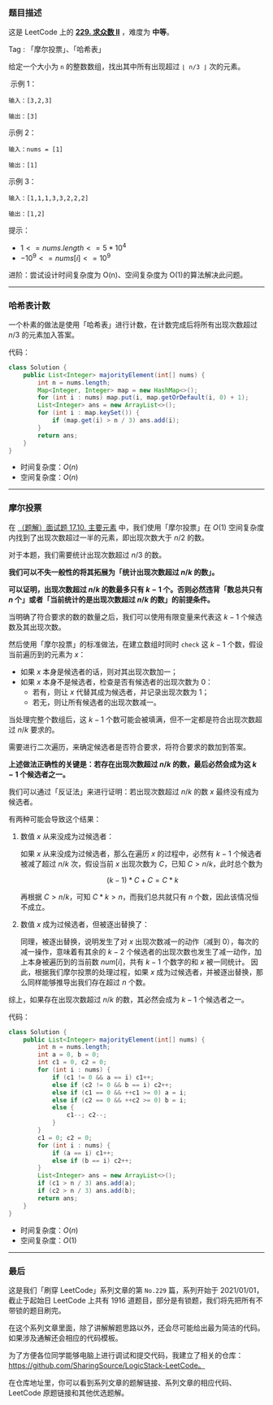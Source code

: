 ### 题目描述

这是 LeetCode 上的 **[229. 求众数 II](https://leetcode-cn.com/problems/majority-element-ii/solution/gong-shui-san-xie-noxiang-xin-ke-xue-xi-ws0rj/)** ，难度为 **中等**。



Tag : 「摩尔投票」、「哈希表」

给定一个大小为 `n` 的整数数组，找出其中所有出现超过 `⌊ n/3 ⌋` 次的元素。

 示例 1：
```
输入：[3,2,3]

输出：[3]
```
示例 2：
```
输入：nums = [1]

输出：[1]
```
示例 3：
```
输入：[1,1,1,3,3,2,2,2]

输出：[1,2]
```

提示：
* $1 <= nums.length <= 5 * 10^4$
* $-10^9 <= nums[i] <= 10^9$


进阶：尝试设计时间复杂度为 O(n)、空间复杂度为 O(1)的算法解决此问题。

---

### 哈希表计数

一个朴素的做法是使用「哈希表」进行计数，在计数完成后将所有出现次数超过 $n / 3$ 的元素加入答案。

代码：
```Java
class Solution {
    public List<Integer> majorityElement(int[] nums) {
        int n = nums.length;
        Map<Integer, Integer> map = new HashMap<>();    
        for (int i : nums) map.put(i, map.getOrDefault(i, 0) + 1);
        List<Integer> ans = new ArrayList<>();
        for (int i : map.keySet()) {
            if (map.get(i) > n / 3) ans.add(i);
        }
        return ans;
    }
}
```
* 时间复杂度：$O(n)$
* 空间复杂度：$O(n)$

---

### 摩尔投票

在 [（题解）面试题 17.10. 主要元素](https://leetcode-cn.com/problems/find-majority-element-lcci/solution/gong-shui-san-xie-yi-ti-shuang-jie-ha-xi-zkht/) 中，我们使用「摩尔投票」在 $O(1)$ 空间复杂度内找到了出现次数超过一半的元素，即出现次数大于 $n / 2$ 的数。

对于本题，我们需要统计出现次数超过 $n / 3$ 的数。

**我们可以不失一般性的将其拓展为「统计出现次数超过 $n / k$ 的数」。**

**可以证明，出现次数超过 $n / k$ 的数最多只有 $k - 1$ 个。否则必然违背「数总共只有 $n$ 个」或者「当前统计的是出现次数超过 $n / k$ 的数」的前提条件。**

当明确了符合要求的数的数量之后，我们可以使用有限变量来代表这 $k - 1$ 个候选数及其出现次数。

然后使用「摩尔投票」的标准做法，在建立数组时同时 `check` 这 $k - 1$ 个数，假设当前遍历到的元素为 $x$：

* 如果 $x$ 本身是候选者的话，则对其出现次数加一；
* 如果 $x$ 本身不是候选者，检查是否有候选者的出现次数为 $0$：
    * 若有，则让 $x$ 代替其成为候选者，并记录出现次数为 $1$；
    * 若无，则让所有候选者的出现次数减一。

当处理完整个数组后，这 $k - 1$ 个数可能会被填满，但不一定都是符合出现次数超过 $n / k$ 要求的。

需要进行二次遍历，来确定候选者是否符合要求，将符合要求的数加到答案。

**上述做法正确性的关键是：若存在出现次数超过 $n / k$ 的数，最后必然会成为这 $k - 1$ 个候选者之一。**

我们可以通过「反证法」来进行证明：若出现次数超过 $n / k$ 的数 $x$ 最终没有成为候选者。

有两种可能会导致这个结果：

1. 数值 $x$ 从来没成为过候选者：
  
   如果 $x$ 从来没成为过候选者，那么在遍历 $x$ 的过程中，必然有 $k - 1$ 个候选者被减了超过 $n / k$ 次，假设当前 $x$ 出现次数为 $C$，已知 $C > n / k$，此时总个数为
   
   $$
    (k - 1) * C + C = C * k
   $$

    再根据 $C > n / k$，可知 $C * k > n$，而我们总共就只有 $n$ 个数，因此该情况恒不成立。

2. 数值 $x$ 成为过候选者，但被逐出替换了：
  
    同理，被逐出替换，说明发生了对 $x$ 出现次数减一的动作（减到 $0$），每次的减一操作，意味着有其余的 $k - 2$ 个候选者的出现次数也发生了减一动作，加上本身被遍历到的当前数 $num[i]$，共有 $k - 1$ 个数字的和 $x$ 被一同统计。
    因此，根据我们摩尔投票的处理过程，如果 $x$ 成为过候选者，并被逐出替换，那么同样能够推导出我们存在超过 $n$ 个数。

综上，如果存在出现次数超过 $n / k$ 的数，其必然会成为 $k - 1$ 个候选者之一。

代码：
```Java
class Solution {
    public List<Integer> majorityElement(int[] nums) {
        int n = nums.length;
        int a = 0, b = 0;
        int c1 = 0, c2 = 0;
        for (int i : nums) {
            if (c1 != 0 && a == i) c1++;
            else if (c2 != 0 && b == i) c2++;
            else if (c1 == 0 && ++c1 >= 0) a = i;
            else if (c2 == 0 && ++c2 >= 0) b = i;
            else {
                c1--; c2--;
            }
        }
        c1 = 0; c2 = 0;
        for (int i : nums) {
            if (a == i) c1++;
            else if (b == i) c2++;
        }
        List<Integer> ans = new ArrayList<>();
        if (c1 > n / 3) ans.add(a);
        if (c2 > n / 3) ans.add(b);
        return ans;
    }
}
```
* 时间复杂度：$O(n)$
* 空间复杂度：$O(1)$

---

### 最后

这是我们「刷穿 LeetCode」系列文章的第 `No.229` 篇，系列开始于 2021/01/01，截止于起始日 LeetCode 上共有 1916 道题目，部分是有锁题，我们将先把所有不带锁的题目刷完。

在这个系列文章里面，除了讲解解题思路以外，还会尽可能给出最为简洁的代码。如果涉及通解还会相应的代码模板。

为了方便各位同学能够电脑上进行调试和提交代码，我建立了相关的仓库：https://github.com/SharingSource/LogicStack-LeetCode。

在仓库地址里，你可以看到系列文章的题解链接、系列文章的相应代码、LeetCode 原题链接和其他优选题解。

